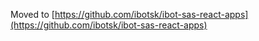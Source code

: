 Moved to [https://github.com/ibotsk/ibot-sas-react-apps](https://github.com/ibotsk/ibot-sas-react-apps)